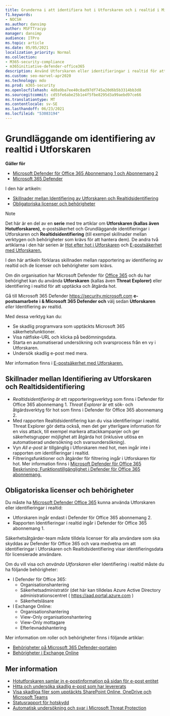 ```yaml
---
title: Grunderna i att identifiera hot i Utforskaren och i realtid i Microsoft Defender för Office 365
f1.keywords:
- NOCSH
ms.author: dansimp
author: MSFTTracyp
manager: dansimp
audience: ITPro
ms.topic: article
ms.date: 05/05/2021
localization_priority: Normal
ms.collection:
- M365-security-compliance
- m365initiative-defender-office365
description: Använd Utforskaren eller identifieringar i realtid för att undersöka och reagera på hot effektivt.
ms.custom: seo-marvel-apr2020
ms.technology: mdo
ms.prod: m365-security
ms.openlocfilehash: 4d0a9ba7ee40c8ad97df745a20d6b5b3314bb3d8
ms.sourcegitcommit: cd55fe6abe25b1e4f5fbe8295d3a99aebd97ce66
ms.translationtype: MT
ms.contentlocale: sv-SE
ms.lasthandoff: 06/23/2021
ms.locfileid: "53083194"
---
```

# <a name="explorer-and-real-time-detections-basics"></a>Grundläggande om identifiering av realtid i Utforskaren

**Gäller för**
- [Microsoft Defender för Office 365 Abonnemang 1 och Abonnemang 2](defender-for-office-365.md)
- [Microsoft 365 Defender](../defender/microsoft-365-defender.md)

I den här artikeln:

- [Skillnader mellan Identifiering av Utforskaren och Realtidsidentifiering](#differences-between-explorer-and-real-time-detections)
- [Obligatoriska licenser och behörigheter](#required-licenses-and-permissions)

> [!NOTE]
> Det här är en del av en **serie** med tre artiklar om **Utforskaren (kallas även Hotutforskaren),** e-postsäkerhet och Grundläggande identifieringar i Utforskaren och **Realtidsidentifiering** (till exempel skillnader mellan verktygen och behörigheter som krävs för att hantera dem). De andra två artiklarna i den här serien är [Hot efter hot i Utforskaren](threat-hunting-in-threat-explorer.md) och [E-postsäkerhet med Utforskaren.](email-security-in-microsoft-defender.md)

I den här artikeln förklaras skillnaden mellan rapportering av identifiering av realtid och de licenser och behörigheter som krävs.

Om din organisation har Microsoft Defender för [Office 365](defender-for-office-365.md) [](#required-licenses-and-permissions)och du har behörighet kan du använda  **Utforskaren** (kallas även **Threat Explorer)** eller identifiering i realtid för att upptäcka och åtgärda hot.

Gå till Microsoft 365 Defender <https://security.microsoft.com> **e-postsamarbete** **i & Microsoft 365 Defender och** välj sedan **Utforskaren** _eller_ Identifiering av realtid.

Med dessa verktyg kan du:

- Se skadlig programvara som upptäckts Microsoft 365 säkerhetsfunktioner.
- Visa nätfiske-URL och klicka på bedömningsdata.
- Starta en automatiserad undersökning och svarsprocess från en vy i Utforskaren.
- Undersök skadlig e-post med mera.

Mer information finns i [E-postsäkerhet med Utforskaren.](email-security-in-microsoft-defender.md)

## <a name="differences-between-explorer-and-real-time-detections"></a>Skillnader mellan Identifiering av Utforskaren och Realtidsidentifiering

- *Realtidsidentifiering är* ett rapporteringsverktyg som finns i Defender för Office 365 abonnemang 1. *Threat Explorer* är ett sök- och åtgärdsverktyg för hot som finns i Defender för Office 365 abonnemang 2.
- Med rapporten Realtidsidentifiering kan du visa identifieringar i realtid. Threat Explorer gör detta också, men det ger ytterligare information för en viss attack, till exempel markera attackkampanjer och [](automated-investigation-response-office.md)ger säkerhetsgrupper möjlighet att åtgärda hot (inklusive utlösa en automatiserad undersökning och svarsundersökning).
- Vyn *All e-post* är tillgänglig i Utforskaren med hot, men ingår inte i rapporten om identifieringar i realtid.
- Filtreringsfunktioner och åtgärder för filtrering ingår i Utforskaren för hot. Mer information finns i [Microsoft Defender för Office 365 Beskrivning: Funktionstillgänglighet i Defender för Office 365 abonnemang.](/office365/servicedescriptions/office-365-advanced-threat-protection-service-description#feature-availability-across-advanced-threat-protection-atp-plans)

## <a name="required-licenses-and-permissions"></a>Obligatoriska licenser och behörigheter

Du måste ha [Microsoft Defender Office 365](defender-for-office-365.md) kunna använda Utforskaren eller identifieringar i realtid:

- Utforskaren ingår endast i Defender för Office 365 abonnemang 2.
- Rapporten Identifieringar i realtid ingår i Defender för Office 365 abonnemang 1.

Säkerhetsåtgärder-team måste tilldela licenser för alla användare som ska skyddas av Defender för Office 365 och vara medvetna om att identifieringar i Utforskaren och Realtidsidentifiering visar identifieringsdata för licensierade användare.

Om du vill visa och *använda Utforskaren* eller Identifiering i realtid måste du ha följande behörigheter:

- I Defender för Office 365:
  - Organisationshantering
  - Säkerhetsadministratör (det här kan tilldelas Azure Active Directory administrationscentret ( <https://aad.portal.azure.com> )
  - Säkerhetsläsare
- I Exchange Online:
  - Organisationshantering
  - View-Only organisationshantering
  - View-Only mottagare
  - Efterlevnadshantering

Mer information om roller och behörigheter finns i följande artiklar:

- [Behörigheter på Microsoft 365 Defender-portalen](permissions-microsoft-365-security-center.md)
- [Behörigheter i Exchange Online](/e/exchange/permissions-exo/permissions-exo)

## <a name="more-information"></a>Mer information

- [Hotutforskaren samlar in e-postinformation på sidan för e-post entitet](mdo-email-entity-page.md)
- [Hitta och undersöka skadlig e-post som har levererats](investigate-malicious-email-that-was-delivered.md)
- [Visa skadliga filer som upptäckts SharePoint Online, OneDrive och Microsoft Teams](mdo-for-spo-odb-and-teams.md)
- [Statusrapport för hotskydd](view-email-security-reports.md#threat-protection-status-report)
- [Automatisk undersökning och svar i Microsoft Threat Protection](automated-investigation-response-office.md)
